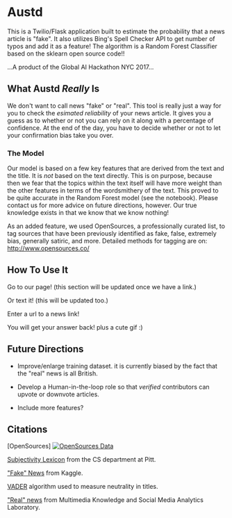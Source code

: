 # Austd
This is a Twilio/Flask application built to estimate the probability that a news article is "fake".
It also utilizes Bing's Spell Checker API to get number of typos and add it as a feature! The algorithm
is a Random Forest Classifier based on the sklearn open source code!!

...A product of the Global AI Hackathon NYC 2017...

## What Austd _Really_ Is

We don't want to call news "fake" or "real". This tool is really just a way for you to check the
_esimated reliability_ of your news article. It gives you a guess as to whether or not you can rely on it
along with a percentage of confidence. At the end of the day, you have to decide whether or not to
let your confirmation bias take you over.

### The Model

Our model is based on a few key features that are derived from the text and the title. It is _not_ based on
the text directly. This is on purpose, because then we fear that the topics within the text itself will have
more weight than the other features in terms of the wordsmithery of the text. This proved to be quite accurate
in the Random Forest model (see the notebook). Please contact us for more advice on future directions, however.
Our true knowledge exists in that we know that we know nothing!

As an added feature, we used OpenSources, a professionally curated list, to tag sources that have been previously identified as fake, false, extremely bias, generally satiric, and more.
Detailed methods for tagging are on: http://www.opensources.co/

## How To Use It

Go to our page! (this section will be updated once we have a link.)

Or text it! (this will be updated too.)

Enter a url to a news link!

You will get your answer back! plus a cute gif :)

## Future Directions

- Improve/enlarge training dataset. it is currently biased by the fact that the "real" news is all British.

- Develop a Human-in-the-loop role so that *verified* contributors can upvote or downvote articles.

- Include more features?

## Citations

[OpenSources] [![OpenSources Data](https://img.shields.io/badge/Data-OpenSources-blue.svg)](http://opensources.co)

[Subjectivity Lexicon](http://mpqa.cs.pitt.edu/lexicons/subj_lexicon/) from the CS department at Pitt.

["Fake" News](https://www.kaggle.com/mrisdal/fake-news#_=_) from Kaggle.

[VADER](http://comp.social.gatech.edu/papers/icwsm14.vader.hutto.pdf) algorithm used to measure neutrality in titles.

["Real" news](http://mklab.iti.gr/project/web-news-article-dataset) from Multimedia Knowledge and Social Media Analytics Laboratory.
